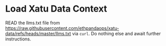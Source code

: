 # Load Xatu Data Context
READ the llms.txt file from https://raw.githubusercontent.com/ethpandaops/xatu-data/refs/heads/master/llms.txt via `curl`. Do nothing else and await further instructions.
